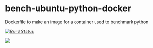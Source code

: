 # bench-ubuntu-python-docker
Dockerfile to make an image for a container used to benchmark python


[![Build Status](https://travis-ci.org/rscohn2/bench-ubuntu-python-docker.svg?branch=master)](https://travis-ci.org/rscohn2/bench-ubuntu-python-docker)

[![](https://images.microbadger.com/badges/image/rscohn2/bench.ubuntu.python.svg)](http://microbadger.com/images/rscohn2/bench.ubuntu.python "Get your own image badge on microbadger.com")
